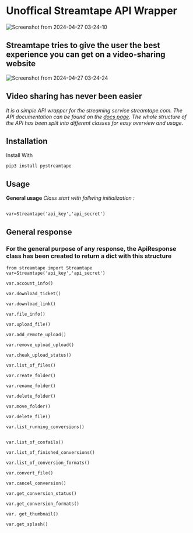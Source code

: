 # Unoffical Streamtape API Wrapper

![Screenshot from 2024-04-27 03-24-10](https://github.com/swadhinbiswas/Streamtape/assets/107450069/a0b2566a-45d8-47d8-bb77-9f5d0bcbba76)

## Streamtape tries to give the user the best experience you can get on a video-sharing website

![Screenshot from 2024-04-27 03-24-24](https://github.com/swadhinbiswas/Streamtape/assets/107450069/f186fb0f-3f95-437e-a165-bd5e826d6f7b)

## Video sharing has never been easier

*It is a simple API wrapper for the streaming service streamtape.com. The API documentation can be found on the [docs page](https://https://streamtape.static.domains/). The whole structure of the API has been split into different classes for easy overview and usage.*

## Installation

Install With

```python3
pip3 install pystreamtape
```

## Usage

**General usage**
*Class start with follwing initialization :*

```python3

var=Streamtape('api_key','api_secret')
```

## General response

### For the general purpose of any response, the ApiResponse class has been created to return a dict with this structure

```
from streamtape import Streamtape
var=Streamtape('api_key','api_secret')

var.account_info()

var.download_ticket()

var.download_link()

var.file_info()

var.upload_file()

var.add_remote_upload()

var.remove_upload_upload()

var.cheak_upload_status()

var.list_of_files()

var.create_folder()

var.rename_folder()

var.delete_folder()

var.move_folder()

var.delete_file()

var.list_running_conversions()


var.list_of_confails()

var.list_of_finished_conversions()

var.list_of_conversion_formats()

var.convert_file()

var.cancel_conversion()

var.get_conversion_status()

var.get_conversion_formats()

var. get_thumbnail()

var.get_splash()
```
